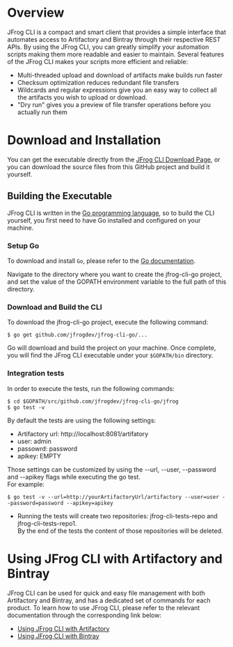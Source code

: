 # Overview
JFrog CLI is a compact and smart client that provides a simple interface that automates access to Artifactory and Bintray through their respective REST APIs. By using the JFrog CLI, you can greatly simplify your automation scripts making them more readable and easier to maintain. Several features of the JFrog CLI makes your scripts more efficient and reliable:

- Multi-threaded upload and download of artifacts make builds run faster
- Checksum optimization reduces redundant file transfers
- Wildcards and regular expressions give you an easy way to collect all the artifacts you wish to upload or download.
- "Dry run" gives you a preview of file transfer operations before you actually run them

# Download and Installation

You can get the executable directly from the [JFrog CLI Download Page](https://www.jfrog.com/getcli/), or you can download the source files from this GitHub project and build it yourself.

## Building the Executable

JFrog CLI is written in the [Go programming language](https://golang.org/), so to build the CLI yourself, you first need to have Go installed and configured on your machine.

### Setup Go

To download and install `Go`, please refer to the [Go documentation](https://golang.org/doc/install).

Navigate to the directory where you want to create the jfrog-cli-go **<TBD Link>** project, and set the value of the GOPATH environment variable to the full path of this directory.

### Download and Build the CLI

To download the jfrog-cli-go project, execute the following command:
````
$ go get github.com/jfrogdev/jfrog-cli-go/...
````
Go will download and build the project on your machine. Once complete, you will find the JFrog CLI executable under your `$GOPATH/bin` directory.

### Integration tests
In order to execute the tests, run the following commands:
````
$ cd $GOPATH/src/github.com/jfrogdev/jfrog-cli-go/jfrog
$ go test -v
````

By default the tests are using the following settings:

* Artifactory url: http://localhost:8081/artifatory
* user: admin
* passowrd: password
* apikey: EMPTY

Those settings can be customized by using the --url, --user, --password and --apikey flags while executing the go test.<br/>
For example:
````
$ go test -v --url=http://yourArtifactoryUrl/artifactory --user=user --password=password --apikey=apikey
````
* Running the tests will create two repositories: jfrog-cli-tests-repo and jfrog-cli-tests-repo1.<br/>
  By the end of the tests the content of those repositories will be deleted.


# Using JFrog CLI with Artifactory and Bintray
JFrog CLI can be used for quick and easy file management with both Artifactory and Bintray, and has a dedicated set of commands for each product. To learn how to use JFrog CLI, please refer to the relevant documentation through the corresponding link below: 
* [Using JFrog CLI with Artifactory](https://www.jfrog.com/confluence/display/RTF/JFrog+CLI)
* [Using JFrog CLI with Bintray](https://bintray.com/docs/usermanual/cli/cli_jfrogcli.html)
